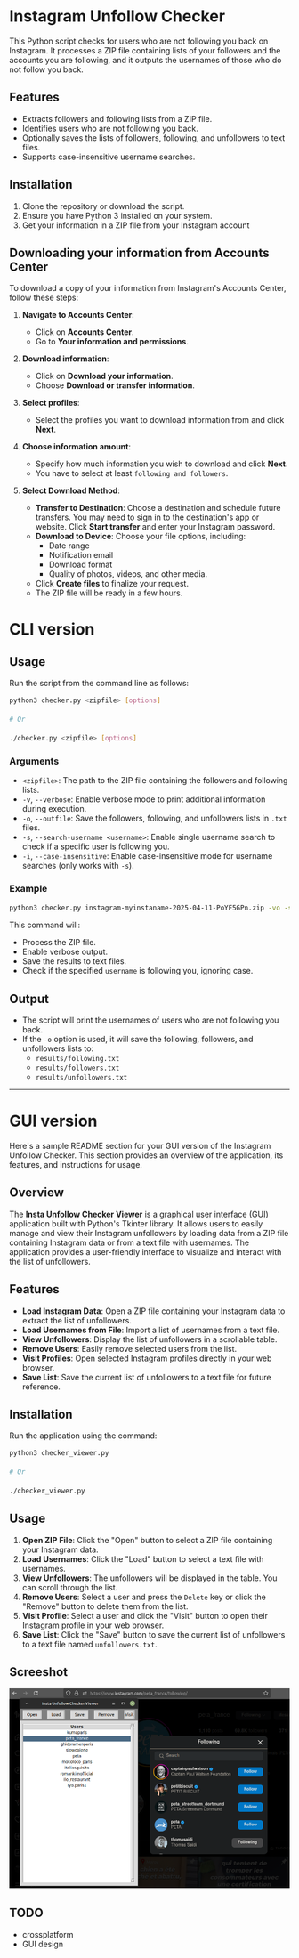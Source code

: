 # Instagram Unfollow Checker

This Python script checks for users who are not following you back on Instagram. It processes a ZIP file containing lists of your followers and the accounts you are following, and it outputs the usernames of those who do not follow you back.

## Features

- Extracts followers and following lists from a ZIP file.
- Identifies users who are not following you back.
- Optionally saves the lists of followers, following, and unfollowers to text files.
- Supports case-insensitive username searches.

## Installation

1. Clone the repository or download the script.
2. Ensure you have Python 3 installed on your system.
3. Get your information in a ZIP file from your Instagram account

## Downloading your information from Accounts Center

To download a copy of your information from Instagram's Accounts Center, follow these steps:

1. **Navigate to Accounts Center**:
   - Click on **Accounts Center**.
   - Go to **Your information and permissions**.

2. **Download information**:
   - Click on **Download your information**.
   - Choose **Download or transfer information**.

3. **Select profiles**:
   - Select the profiles you want to download information from and click **Next**.

4. **Choose information amount**:
   - Specify how much information you wish to download and click **Next**.
   - You have to select at least `following and followers`.

5. **Select Download Method**:
   - **Transfer to Destination**: Choose a destination and schedule future transfers. You may need to sign in to the destination's app or website. Click **Start transfer** and enter your Instagram password.
   - **Download to Device**: Choose your file options, including:
     - Date range
     - Notification email
     - Download format
     - Quality of photos, videos, and other media.
   - Click **Create files** to finalize your request.
   - The ZIP file will be ready in a few hours. 

# CLI version

## Usage

Run the script from the command line as follows:

```bash
python3 checker.py <zipfile> [options]

# Or

./checker.py <zipfile> [options]
```

### Arguments

- `<zipfile>`: The path to the ZIP file containing the followers and following lists.
- `-v`, `--verbose`: Enable verbose mode to print additional information during execution.
- `-o`, `--outfile`: Save the followers, following, and unfollowers lists in `.txt` files.
- `-s`, `--search-username <username>`: Enable single username search to check if a specific user is following you.
- `-i`, `--case-insensitive`: Enable case-insensitive mode for username searches (only works with `-s`).

### Example

```bash
python3 checker.py instagram-myinstaname-2025-04-11-PoYF5GPn.zip -vo -s username -i
```

This command will:
- Process the ZIP file.
- Enable verbose output.
- Save the results to text files.
- Check if the specified `username` is following you, ignoring case.

## Output

- The script will print the usernames of users who are not following you back.
- If the `-o` option is used, it will save the following, followers, and unfollowers lists to:
  - `results/following.txt`
  - `results/followers.txt`
  - `results/unfollowers.txt`

---

# GUI version

Here's a sample README section for your GUI version of the Instagram Unfollow Checker. This section provides an overview of the application, its features, and instructions for usage.

## Overview

The **Insta Unfollow Checker Viewer** is a graphical user interface (GUI) application built with Python's Tkinter library. It allows users to easily manage and view their Instagram unfollowers by loading data from a ZIP file containing Instagram data or from a text file with usernames. The application provides a user-friendly interface to visualize and interact with the list of unfollowers.

## Features

- **Load Instagram Data**: Open a ZIP file containing your Instagram data to extract the list of unfollowers.
- **Load Usernames from File**: Import a list of usernames from a text file.
- **View Unfollowers**: Display the list of unfollowers in a scrollable table.
- **Remove Users**: Easily remove selected users from the list.
- **Visit Profiles**: Open selected Instagram profiles directly in your web browser.
- **Save List**: Save the current list of unfollowers to a text file for future reference.

## Installation
Run the application using the command:

```bash
python3 checker_viewer.py

# Or

./checker_viewer.py
```

## Usage

1. **Open ZIP File**: Click the "Open" button to select a ZIP file containing your Instagram data.
2. **Load Usernames**: Click the "Load" button to select a text file with usernames.
3. **View Unfollowers**: The unfollowers will be displayed in the table. You can scroll through the list.
4. **Remove Users**: Select a user and press the `Delete` key or click the "Remove" button to delete them from the list.
5. **Visit Profile**: Select a user and click the "Visit" button to open their Instagram profile in your web browser.
6. **Save List**: Click the "Save" button to save the current list of unfollowers to a text file named `unfollowers.txt`.

## Screeshot
![GUI](screenshots/gui.png)


## TODO
- crossplatform
- GUI design
